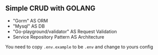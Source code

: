 ## Simple CRUD with GOLANG

- "Gorm" AS ORM
- "Mysql" AS DB
- "Go-playground/validator" AS Request Validation
- Service Repository Pattern AS Architecture

You need to copy ``.env.example`` to be ``.env`` and change to yours config